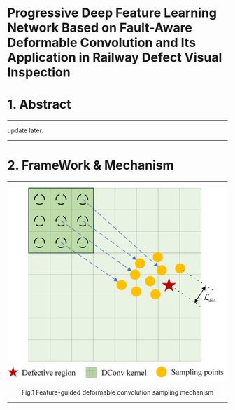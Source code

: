 # Progressive Deep Feature Learning Network Based on Fault-Aware Deformable Convolution and Its Application in Railway Defect Visual Inspection
# 1. Abstract
***
update later.
***
# 2. FrameWork & Mechanism
***
![](https://github.com/sjh551/PFDCNet/blob/main/mechanism.png)
<p align="center">Fig.1 Feature-guided deformable convolution sampling mechanism</p>


***
